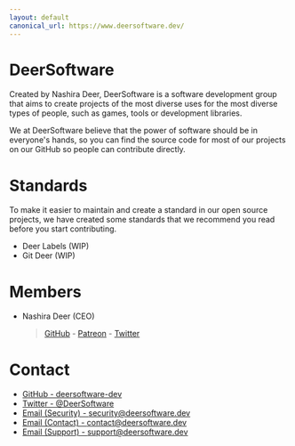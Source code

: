 ```yaml
---
layout: default
canonical_url: https://www.deersoftware.dev/
---
```


# DeerSoftware

Created by Nashira Deer, DeerSoftware is a software development group that aims to create projects of the most diverse uses for the most diverse types of people, such as games, tools or development libraries.

We at DeerSoftware believe that the power of software should be in everyone's hands, so you can find the source code for most of our projects on our GitHub so people can contribute directly.

# Standards

To make it easier to maintain and create a standard in our open source projects, we have created some standards that we recommend you read before you start contributing.

- Deer Labels (WIP)
- Git Deer (WIP)

# Members

- Nashira Deer (CEO)
  > [GitHub](https://github.com/NashiraDeer) - [Patreon](https://www.patreon.com/nashiradeer) - [Twitter](https://twitter.com/NashiraDeer)

# Contact

- [GitHub - deersoftware-dev](https://github.com/deersoftware-dev)
- [Twitter - @DeerSoftware](https://twitter.com/DeerSoftware)
- [Email (Security) - security@deersoftware.dev](mailto:security@deersoftware.dev)
- [Email (Contact) - contact@deersoftware.dev](mailto:contact@deersoftware.dev)
- [Email (Support) - support@deersoftware.dev](mailto:support@deersoftware.dev)

